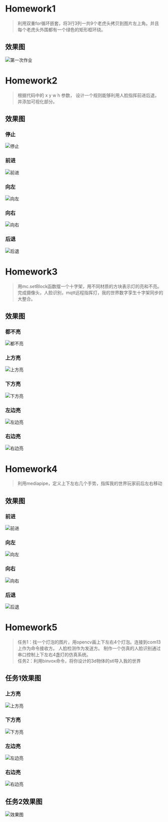 # Homework1
>利用双重for循环嵌套，将3行3列一共9个老虎头拷贝到图片左上角。并且每个老虎头外围都有一个绿色的矩形框环绕。
## 效果图
![第一次作业](./HW01/result.jpg "第一次作业")

# Homework2
>根据代码中的 x y w h 参数， 设计一个规则能够利用人脸指挥前进后退，并添加可视化部分。
## 效果图
### 停止
![停止](./HW02/result/standby.png "停止")
### 前进
![前进](./HW02/result/forward.png "前进")
### 向左
![向左](./HW02/result/left.png "向左")
### 向右
![向右](./HW02/result/right.png "向右")
### 后退
![后退](./HW02/result/backward.png "后退")

# Homework3
>用mc.setBlock函数摆一个十字架，用不同材质的方块表示灯的亮和不亮。 完成摄像头，人脸识别，mqtt远程指挥灯，我的世界数字孪生十字架同步的大整合。
## 效果图
### 都不亮
![都不亮](./HW03/result/no.jpg "都不亮")
### 上方亮
![上方亮](./HW03/result/top.jpg "上方亮")
### 下方亮
![下方亮](./HW03/result/down.jpg "下方亮")
### 左边亮
![左边亮](./HW03/result/left.jpg "左边亮")
### 右边亮
![右边亮](./HW03/result/right.jpg "右边亮")

# Homework4
>利用mediapipe，定义上下左右几个手势，指挥我的世界玩家前后左右移动
## 效果图
### 前进
![前进](./HW04/result/forward.jpg "前进")
### 向左
![向左](./HW04/result/left.jpg "向左")
### 向右
![向右](./HW04/result/right.jpg "向右")
### 后退
![后退](./HW04/result/backward.jpg "后退")

# Homework5
>任务1：找一个灯泡的图片，用opencv画上下左右4个灯泡。连接到com13上作为命令接收方。 人脸检测作为发送方。 制作一个仿真的人脸识别通过串口控制上下左右4盏灯的仿真系统。  
>任务2：利用binvox命令，将你设计的3d物体的stl导入我的世界
## 任务1效果图
### 上方亮
![上方亮](./HW05/Task1/result/top.jpg "上方亮")
### 下方亮
![下方亮](./HW05/Task1/result/down.jpg "下方亮")
### 左边亮
![左边亮](./HW05/Task1/result/left.jpg "左边亮")
### 右边亮
![右边亮](./HW05/Task1/result/right.jpg "右边亮")
## 任务2效果图
![效果图](./HW05/Task2/result/result.jpg "效果图")




















